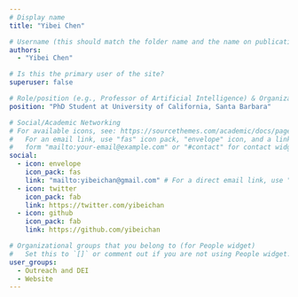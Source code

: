 ```yaml
---
# Display name
title: "Yibei Chen"

# Username (this should match the folder name and the name on publications)
authors:
  - "Yibei Chen"

# Is this the primary user of the site?
superuser: false

# Role/position (e.g., Professor of Artificial Intelligence) & Organizations/Affiliations
position: "PhD Student at University of California, Santa Barbara"

# Social/Academic Networking
# For available icons, see: https://sourcethemes.com/academic/docs/page-builder/#icons
#   For an email link, use "fas" icon pack, "envelope" icon, and a link in the
#   form "mailto:your-email@example.com" or "#contact" for contact widget.
social:
  - icon: envelope
    icon_pack: fas
    link: "mailto:yibeichan@gmail.com" # For a direct email link, use "mailto:test@example.org".
  - icon: twitter
    icon_pack: fab
    link: https://twitter.com/yibeichan
  - icon: github
    icon_pack: fab
    link: https://github.com/yibeichan

# Organizational groups that you belong to (for People widget)
#   Set this to `[]` or comment out if you are not using People widget.
user_groups:
  - Outreach and DEI
  - Website
---
```

